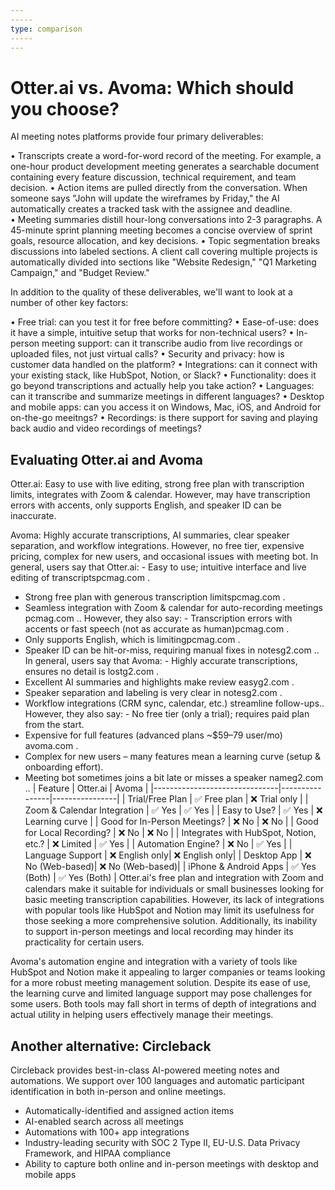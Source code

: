 ```yaml
---
-----
type: comparison
-----
---
```


# Otter.ai vs. Avoma: Which should you choose?
AI meeting notes platforms provide four primary deliverables:

• Transcripts create a word-for-word record of the meeting. For example, a one-hour product development meeting generates a searchable document containing every feature discussion, technical requirement, and team decision.
• Action items are pulled directly from the conversation. When someone says "John will update the wireframes by Friday," the AI automatically creates a tracked task with the assignee and deadline.
• Meeting summaries distill hour-long conversations into 2-3 paragraphs. A 45-minute sprint planning meeting becomes a concise overview of sprint goals, resource allocation, and key decisions.
• Topic segmentation breaks discussions into labeled sections. A client call covering multiple projects is automatically divided into sections like "Website Redesign," "Q1 Marketing Campaign," and "Budget Review."

In addition to the quality of these deliverables, we'll want to look at a number of other key factors:

• Free trial: can you test it for free before committing?
• Ease-of-use: does it have a simple, intuitive setup that works for non-technical users?
• In-person meeting support: can it transcribe audio from live recordings or uploaded files, not just virtual calls?
• Security and privacy: how is customer data handled on the platform?
• Integrations: can it connect with your existing stack, like HubSpot, Notion, or Slack?
• Functionality: does it go beyond transcriptions and actually help you take action?
• Languages: can it transcribe and summarize meetings in different languages?
• Desktop and mobile apps: can you access it on Windows, Mac, iOS, and Android for on-the-go meeitngs?
• Recordings: is there support for saving and playing back audio and video recordings of meetings?
## Evaluating Otter.ai and Avoma
Otter.ai: Easy to use with live editing, strong free plan with transcription limits, integrates with Zoom & calendar. However, may have transcription errors with accents, only supports English, and speaker ID can be inaccurate.

Avoma: Highly accurate transcriptions, AI summaries, clear speaker separation, and workflow integrations. However, no free tier, expensive pricing, complex for new users, and occasional issues with meeting bot.
In general, users say that Otter.ai: - Easy to use; intuitive interface and live editing of transcripts​pcmag.com
.
- Strong free plan with generous transcription limits​pcmag.com
.
- Seamless integration with Zoom & calendar for auto-recording meetings​pcmag.com
.. However, they also say: - Transcription errors with accents or fast speech (not as accurate as human)​pcmag.com
.
- Only supports English, which is limiting​pcmag.com
.
- Speaker ID can be hit-or-miss, requiring manual fixes in notes​g2.com
..
In general, users say that Avoma: - Highly accurate transcriptions, ensures no detail is lost​g2.com
.
- Excellent AI summaries and highlights make review easy​g2.com
.
- Speaker separation and labeling is very clear in notes​g2.com
.
- Workflow integrations (CRM sync, calendar, etc.) streamline follow-ups.. However, they also say: - No free tier (only a trial); requires paid plan from the start.
- Expensive for full features (advanced plans ~$59–79 user/mo)​avoma.com
.
- Complex for new users – many features mean a learning curve (setup & onboarding effort).
- Meeting bot sometimes joins a bit late or misses a speaker name​g2.com
..
| Feature                        | Otter.ai       | Avoma          |
|-------------------------------|----------------|----------------|
| Trial/Free Plan               | ✅ Free plan   | ❌ Trial only  |
| Zoom & Calendar Integration   | ✅ Yes         | ✅ Yes         |
| Easy to Use?                  | ✅ Yes         | ❌ Learning curve |
| Good for In-Person Meetings?  | ❌ No          | ❌ No          |
| Good for Local Recording?     | ❌ No          | ❌ No          |
| Integrates with HubSpot, Notion, etc.? | ❌ Limited | ✅ Yes         |
| Automation Engine?            | ❌ No          | ✅ Yes         |
| Language Support              | ❌ English only| ❌ English only|
| Desktop App                   | ❌ No (Web-based)| ❌ No (Web-based)|
| iPhone & Android Apps         | ✅ Yes (Both)  | ✅ Yes (Both)  |
Otter.ai's free plan and integration with Zoom and calendars make it suitable for individuals or small businesses looking for basic meeting transcription capabilities. However, its lack of integrations with popular tools like HubSpot and Notion may limit its usefulness for those seeking a more comprehensive solution. Additionally, its inability to support in-person meetings and local recording may hinder its practicality for certain users.

Avoma's automation engine and integration with a variety of tools like HubSpot and Notion make it appealing to larger companies or teams looking for a more robust meeting management solution. Despite its ease of use, the learning curve and limited language support may pose challenges for some users. Both tools may fall short in terms of depth of integrations and actual utility in helping users effectively manage their meetings.
## Another alternative: Circleback
Circleback provides best-in-class AI-powered meeting notes and automations. We support over 100 languages and automatic participant identification in both in-person and online meetings.


* Automatically-identified and assigned action items
* AI-enabled search across all meetings
* Automations with 100+ app integrations
* Industry-leading security with SOC 2 Type II, EU-U.S. Data Privacy Framework, and HIPAA compliance
* Ability to capture both online and in-person meetings with desktop and mobile apps